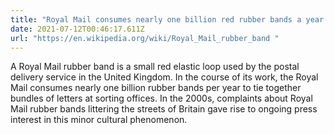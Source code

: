 ```yaml
---
title: "Royal Mail consumes nearly one billion red rubber bands a year "
date: 2021-07-12T00:46:17.611Z
url: "https://en.wikipedia.org/wiki/Royal_Mail_rubber_band "
---
```


A Royal Mail rubber band is a small red elastic loop used by the postal delivery service in the United Kingdom. In the course of its work, the Royal Mail consumes nearly one billion rubber bands per year to tie together bundles of letters at sorting offices. In the 2000s, complaints about Royal Mail rubber bands littering the streets of Britain gave rise to ongoing press interest in this minor cultural phenomenon.
